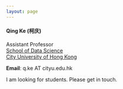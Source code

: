 ```yaml
---
layout: page
---
```


#### Qing Ke (柯庆)

Assistant Professor<br>
[School of Data Science](https://www.sdsc.cityu.edu.hk/)<br>
[City University of Hong Kong](https://www.cityu.edu.hk/)

**Email**: q.ke AT cityu.edu.hk

I am looking for students. Please get in touch.
